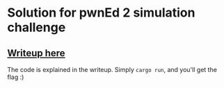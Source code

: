 # Solution for pwnEd 2 simulation challenge

## [Writeup here](https://blaz.is/blog/post/pwned-2-breaking-the-simulation/)

The code is explained in the writeup. Simply `cargo run`, and you'll get the flag :)
